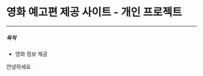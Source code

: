 # 영화 예고편 제공 사이트 - 개인 프로젝트
<hr>
<h5>목적</h5>
<p>
  <ul>
    <li>영화 정보 제공</li>                               
  </ul>
</p>
안녕하세요
